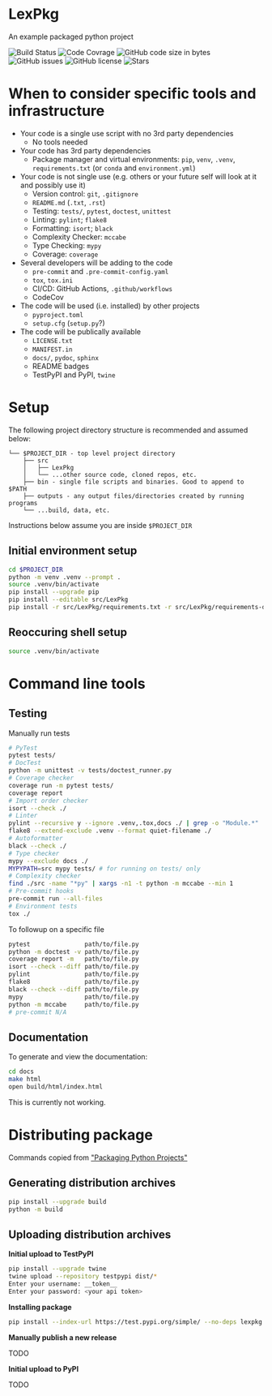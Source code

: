 LexPkg
========
An example packaged python project

![Build Status](https://github.com/alexarmstrongvi/LexPkg/actions/workflows/build_test.yml/badge.svg)
![Code Covrage](https://codecov.io/gh/alexarmstrongvi/LexPkg/branch/main/graph/badge.svg)
![GitHub code size in bytes](https://img.shields.io/github/languages/code-size/alexarmstrongvi/LexPkg)
![GitHub issues](https://img.shields.io/github/issues/alexarmstrongvi/LexPkg)
![GitHub license](https://img.shields.io/github/license/alexarmstrongvi/LexPkg)
![Stars](https://img.shields.io/github/stars/alexarmstrongvi/LexPkg)

# When to consider specific tools and infrastructure
* Your code is a single use script with no 3rd party dependencies
    * No tools needed
* Your code has 3rd party dependencies
    * Package manager and virtual environments: `pip`, `venv`, `.venv`, `requirements.txt` (or `conda` and `environment.yml`)
* Your code is not single use (e.g. others or your future self will look at it and possibly use it)
    * Version control: `git`, `.gitignore`
    * `README.md` (`.txt`, `.rst`)
    * Testing: `tests/`, `pytest`, `doctest`, `unittest`
    * Linting: `pylint`; `flake8`
    * Formatting: `isort`; `black`
    * Complexity Checker: `mccabe`
    * Type Checking: `mypy`
    * Coverage: `coverage`
* Several developers will be adding to the code
    * `pre-commit` and `.pre-commit-config.yaml`
    * `tox`, `tox.ini`
    * CI/CD: GitHub Actions, `.github/workflows`
    * CodeCov
* The code will be used (i.e. installed) by other projects
    * `pyproject.toml`
    * `setup.cfg` (`setup.py`?)
* The code will be publically available
    * `LICENSE.txt`
    * `MANIFEST.in`
    * `docs/`, `pydoc`, `sphinx`
    * README badges
    * TestPyPI and PyPI, `twine`

# Setup
The following project directory structure is recommended and assumed below:
```
└── $PROJECT_DIR - top level project directory
    ├── src
    │   ├── LexPkg
    │   └── ...other source code, cloned repos, etc.
    ├── bin - single file scripts and binaries. Good to append to $PATH
    ├── outputs - any output files/directories created by running programs
    └── ...build, data, etc.
```
Instructions below assume you are inside `$PROJECT_DIR`

## Initial environment setup

```bash
cd $PROJECT_DIR
python -m venv .venv --prompt .
source .venv/bin/activate
pip install --upgrade pip
pip install --editable src/LexPkg
pip install -r src/LexPkg/requirements.txt -r src/LexPkg/requirements-dev.txt
```

## Reoccuring shell setup
```bash
source .venv/bin/activate
```

# Command line tools
## Testing
Manually run tests
```bash
# PyTest
pytest tests/
# DocTest
python -m unittest -v tests/doctest_runner.py
# Coverage checker
coverage run -m pytest tests/
coverage report
# Import order checker
isort --check ./
# Linter
pylint --recursive y --ignore .venv,.tox,docs ./ | grep -o "Module.*"
flake8 --extend-exclude .venv --format quiet-filename ./
# Autoformatter
black --check ./
# Type checker
mypy --exclude docs ./
MYPYPATH=src mypy tests/ # for running on tests/ only
# Complexity checker
find ./src -name "*py" | xargs -n1 -t python -m mccabe --min 1
# Pre-commit hooks
pre-commit run --all-files
# Environment tests
tox ./
```

To followup on a specific file
```bash
pytest               path/to/file.py
python -m doctest -v path/to/file.py
coverage report -m   path/to/file.py
isort --check --diff path/to/file.py
pylint               path/to/file.py
flake8               path/to/file.py
black --check --diff path/to/file.py
mypy                 path/to/file.py
python -m mccabe     path/to/file.py
# pre-commit N/A
```
## Documentation
To generate and view the documentation:
```bash
cd docs
make html
open build/html/index.html
```
This is currently not working.

# Distributing package
Commands copied from ["Packaging Python Projects"](https://packaging.python.org/en/latest/tutorials/packaging-projects)

## Generating distribution archives
```bash
pip install --upgrade build
python -m build
```
## Uploading distribution archives

**Initial upload to TestPyPI**
```bash
pip install --upgrade twine
twine upload --repository testpypi dist/*
Enter your username: __token__
Enter your password: <your api token>
```
**Installing package**
```bash
pip install --index-url https://test.pypi.org/simple/ --no-deps lexpkg
```

**Manually publish a new release**

TODO

**Initial upload to PyPI**

TODO
